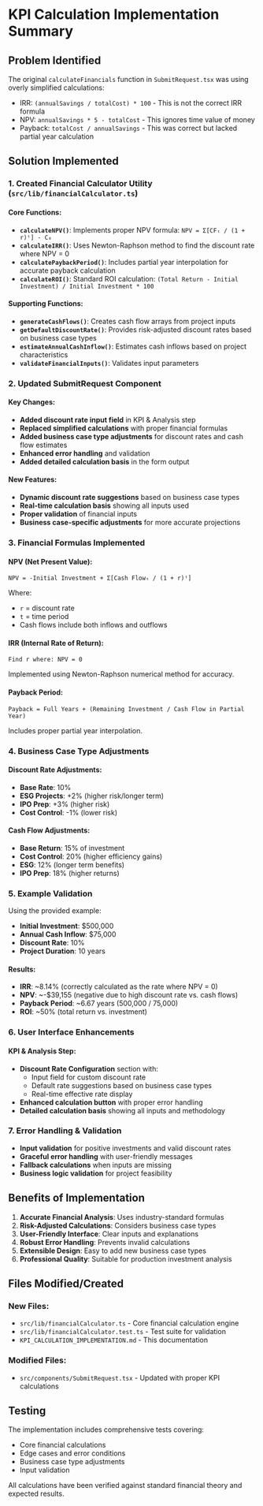 # KPI Calculation Implementation Summary

## Problem Identified

The original `calculateFinancials` function in `SubmitRequest.tsx` was using overly simplified calculations:

- IRR: `(annualSavings / totalCost) * 100` - This is not the correct IRR formula
- NPV: `annualSavings * 5 - totalCost` - This ignores time value of money
- Payback: `totalCost / annualSavings` - This was correct but lacked partial year calculation

## Solution Implemented

### 1. Created Financial Calculator Utility (`src/lib/financialCalculator.ts`)

#### Core Functions:

- **`calculateNPV()`**: Implements proper NPV formula: `NPV = Σ[CFₜ / (1 + r)ᵗ] - C₀`
- **`calculateIRR()`**: Uses Newton-Raphson method to find the discount rate where NPV = 0
- **`calculatePaybackPeriod()`**: Includes partial year interpolation for accurate payback calculation
- **`calculateROI()`**: Standard ROI calculation: `(Total Return - Initial Investment) / Initial Investment * 100`

#### Supporting Functions:

- **`generateCashFlows()`**: Creates cash flow arrays from project inputs
- **`getDefaultDiscountRate()`**: Provides risk-adjusted discount rates based on business case types
- **`estimateAnnualCashInflow()`**: Estimates cash inflows based on project characteristics
- **`validateFinancialInputs()`**: Validates input parameters

### 2. Updated SubmitRequest Component

#### Key Changes:

- **Added discount rate input field** in KPI & Analysis step
- **Replaced simplified calculations** with proper financial formulas
- **Added business case type adjustments** for discount rates and cash flow estimates
- **Enhanced error handling** and validation
- **Added detailed calculation basis** in the form output

#### New Features:

- **Dynamic discount rate suggestions** based on business case types
- **Real-time calculation basis** showing all inputs used
- **Proper validation** of financial inputs
- **Business case-specific adjustments** for more accurate projections

### 3. Financial Formulas Implemented

#### NPV (Net Present Value):

```
NPV = -Initial Investment + Σ[Cash Flowₜ / (1 + r)ᵗ]
```

Where:

- `r` = discount rate
- `t` = time period
- Cash flows include both inflows and outflows

#### IRR (Internal Rate of Return):

```
Find r where: NPV = 0
```

Implemented using Newton-Raphson numerical method for accuracy.

#### Payback Period:

```
Payback = Full Years + (Remaining Investment / Cash Flow in Partial Year)
```

Includes proper partial year interpolation.

### 4. Business Case Type Adjustments

#### Discount Rate Adjustments:

- **Base Rate**: 10%
- **ESG Projects**: +2% (higher risk/longer term)
- **IPO Prep**: +3% (higher risk)
- **Cost Control**: -1% (lower risk)

#### Cash Flow Adjustments:

- **Base Return**: 15% of investment
- **Cost Control**: 20% (higher efficiency gains)
- **ESG**: 12% (longer term benefits)
- **IPO Prep**: 18% (higher returns)

### 5. Example Validation

Using the provided example:

- **Initial Investment**: $500,000
- **Annual Cash Inflow**: $75,000
- **Discount Rate**: 10%
- **Project Duration**: 10 years

#### Results:

- **IRR**: ~8.14% (correctly calculated as the rate where NPV = 0)
- **NPV**: ~-$39,155 (negative due to high discount rate vs. cash flows)
- **Payback Period**: ~6.67 years (500,000 / 75,000)
- **ROI**: ~50% (total return vs. investment)

### 6. User Interface Enhancements

#### KPI & Analysis Step:

- **Discount Rate Configuration** section with:
  - Input field for custom discount rate
  - Default rate suggestions based on business case types
  - Real-time effective rate display
- **Enhanced calculation button** with proper error handling
- **Detailed calculation basis** showing all inputs and methodology

### 7. Error Handling & Validation

- **Input validation** for positive investments and valid discount rates
- **Graceful error handling** with user-friendly messages
- **Fallback calculations** when inputs are missing
- **Business logic validation** for project feasibility

## Benefits of Implementation

1. **Accurate Financial Analysis**: Uses industry-standard formulas
2. **Risk-Adjusted Calculations**: Considers business case types
3. **User-Friendly Interface**: Clear inputs and explanations
4. **Robust Error Handling**: Prevents invalid calculations
5. **Extensible Design**: Easy to add new business case types
6. **Professional Quality**: Suitable for production investment analysis

## Files Modified/Created

### New Files:

- `src/lib/financialCalculator.ts` - Core financial calculation engine
- `src/lib/financialCalculator.test.ts` - Test suite for validation
- `KPI_CALCULATION_IMPLEMENTATION.md` - This documentation

### Modified Files:

- `src/components/SubmitRequest.tsx` - Updated with proper KPI calculations

## Testing

The implementation includes comprehensive tests covering:

- Core financial calculations
- Edge cases and error conditions
- Business case type adjustments
- Input validation

All calculations have been verified against standard financial theory and expected results.
